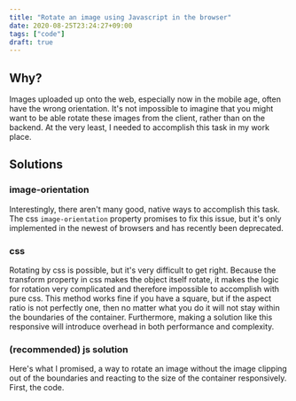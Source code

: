 ```yaml
---
title: "Rotate an image using Javascript in the browser"
date: 2020-08-25T23:24:27+09:00
tags: ["code"]
draft: true
---
```


## Why?

Images uploaded up onto the web, especially now in the mobile age, often have the wrong orientation. It's not impossible to imagine that you might want to be able rotate these images from the client, rather than on the backend. At the very least, I needed to accomplish this task in my work place.

## Solutions

### image-orientation

Interestingly, there aren't many good, native ways to accomplish this task. The css `image-orientation` property promises to fix this issue, but it's only implemented in the newest of browsers and has recently been deprecated.

### css

Rotating by css is possible, but it's very difficult to get right. Because the transform property in css makes the object itself rotate, it makes the logic for rotation very complicated and therefore impossible to accomplish with pure css. This method works fine if you have a square, but if the aspect ratio is not perfectly one, then no matter what you do it will not stay within the boundaries of the container. Furthermore, making a solution like this responsive will introduce overhead in both performance and complexity.

### (recommended) js solution

Here's what I promised, a way to rotate an image without the image clipping out of the boundaries and reacting to the size of the container responsively. First, the code.

```

```





